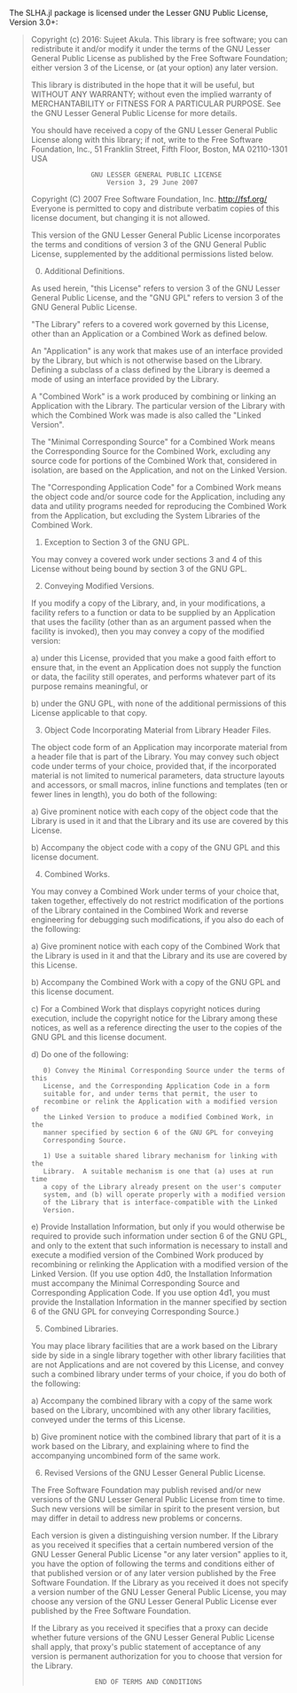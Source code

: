 The SLHA.jl package is licensed under the Lesser GNU Public License, Version 3.0+:

> Copyright (c) 2016: Sujeet Akula.
> This library is free software; you can redistribute it and/or
> modify it under the terms of the GNU Lesser General Public
> License as published by the Free Software Foundation; either
> version 3 of the License, or (at your option) any later version.
> 
> This library is distributed in the hope that it will be useful,
> but WITHOUT ANY WARRANTY; without even the implied warranty of
> MERCHANTABILITY or FITNESS FOR A PARTICULAR PURPOSE.  See the GNU
> Lesser General Public License for more details.
> 
> You should have received a copy of the GNU Lesser General Public
> License along with this library; if not, write to the Free Software
> Foundation, Inc., 51 Franklin Street, Fifth Floor, Boston, MA  02110-1301  USA
> 
>                    GNU LESSER GENERAL PUBLIC LICENSE
>                        Version 3, 29 June 2007
> 
>  Copyright (C) 2007 Free Software Foundation, Inc. <http://fsf.org/>
>  Everyone is permitted to copy and distribute verbatim copies
>  of this license document, but changing it is not allowed.
> 
> 
>   This version of the GNU Lesser General Public License incorporates
> the terms and conditions of version 3 of the GNU General Public
> License, supplemented by the additional permissions listed below.
> 
>   0. Additional Definitions.
> 
>   As used herein, "this License" refers to version 3 of the GNU Lesser
> General Public License, and the "GNU GPL" refers to version 3 of the GNU
> General Public License.
> 
>   "The Library" refers to a covered work governed by this License,
> other than an Application or a Combined Work as defined below.
> 
>   An "Application" is any work that makes use of an interface provided
> by the Library, but which is not otherwise based on the Library.
> Defining a subclass of a class defined by the Library is deemed a mode
> of using an interface provided by the Library.
> 
>   A "Combined Work" is a work produced by combining or linking an
> Application with the Library.  The particular version of the Library
> with which the Combined Work was made is also called the "Linked
> Version".
> 
>   The "Minimal Corresponding Source" for a Combined Work means the
> Corresponding Source for the Combined Work, excluding any source code
> for portions of the Combined Work that, considered in isolation, are
> based on the Application, and not on the Linked Version.
> 
>   The "Corresponding Application Code" for a Combined Work means the
> object code and/or source code for the Application, including any data
> and utility programs needed for reproducing the Combined Work from the
> Application, but excluding the System Libraries of the Combined Work.
> 
>   1. Exception to Section 3 of the GNU GPL.
> 
>   You may convey a covered work under sections 3 and 4 of this License
> without being bound by section 3 of the GNU GPL.
> 
>   2. Conveying Modified Versions.
> 
>   If you modify a copy of the Library, and, in your modifications, a
> facility refers to a function or data to be supplied by an Application
> that uses the facility (other than as an argument passed when the
> facility is invoked), then you may convey a copy of the modified
> version:
> 
>    a) under this License, provided that you make a good faith effort to
>    ensure that, in the event an Application does not supply the
>    function or data, the facility still operates, and performs
>    whatever part of its purpose remains meaningful, or
> 
>    b) under the GNU GPL, with none of the additional permissions of
>    this License applicable to that copy.
> 
>   3. Object Code Incorporating Material from Library Header Files.
> 
>   The object code form of an Application may incorporate material from
> a header file that is part of the Library.  You may convey such object
> code under terms of your choice, provided that, if the incorporated
> material is not limited to numerical parameters, data structure
> layouts and accessors, or small macros, inline functions and templates
> (ten or fewer lines in length), you do both of the following:
> 
>    a) Give prominent notice with each copy of the object code that the
>    Library is used in it and that the Library and its use are
>    covered by this License.
> 
>    b) Accompany the object code with a copy of the GNU GPL and this license
>    document.
> 
>   4. Combined Works.
> 
>   You may convey a Combined Work under terms of your choice that,
> taken together, effectively do not restrict modification of the
> portions of the Library contained in the Combined Work and reverse
> engineering for debugging such modifications, if you also do each of
> the following:
> 
>    a) Give prominent notice with each copy of the Combined Work that
>    the Library is used in it and that the Library and its use are
>    covered by this License.
> 
>    b) Accompany the Combined Work with a copy of the GNU GPL and this license
>    document.
> 
>    c) For a Combined Work that displays copyright notices during
>    execution, include the copyright notice for the Library among
>    these notices, as well as a reference directing the user to the
>    copies of the GNU GPL and this license document.
> 
>    d) Do one of the following:
> 
>        0) Convey the Minimal Corresponding Source under the terms of this
>        License, and the Corresponding Application Code in a form
>        suitable for, and under terms that permit, the user to
>        recombine or relink the Application with a modified version of
>        the Linked Version to produce a modified Combined Work, in the
>        manner specified by section 6 of the GNU GPL for conveying
>        Corresponding Source.
> 
>        1) Use a suitable shared library mechanism for linking with the
>        Library.  A suitable mechanism is one that (a) uses at run time
>        a copy of the Library already present on the user's computer
>        system, and (b) will operate properly with a modified version
>        of the Library that is interface-compatible with the Linked
>        Version.
> 
>    e) Provide Installation Information, but only if you would otherwise
>    be required to provide such information under section 6 of the
>    GNU GPL, and only to the extent that such information is
>    necessary to install and execute a modified version of the
>    Combined Work produced by recombining or relinking the
>    Application with a modified version of the Linked Version. (If
>    you use option 4d0, the Installation Information must accompany
>    the Minimal Corresponding Source and Corresponding Application
>    Code. If you use option 4d1, you must provide the Installation
>    Information in the manner specified by section 6 of the GNU GPL
>    for conveying Corresponding Source.)
> 
>   5. Combined Libraries.
> 
>   You may place library facilities that are a work based on the
> Library side by side in a single library together with other library
> facilities that are not Applications and are not covered by this
> License, and convey such a combined library under terms of your
> choice, if you do both of the following:
> 
>    a) Accompany the combined library with a copy of the same work based
>    on the Library, uncombined with any other library facilities,
>    conveyed under the terms of this License.
> 
>    b) Give prominent notice with the combined library that part of it
>    is a work based on the Library, and explaining where to find the
>    accompanying uncombined form of the same work.
> 
>   6. Revised Versions of the GNU Lesser General Public License.
> 
>   The Free Software Foundation may publish revised and/or new versions
> of the GNU Lesser General Public License from time to time. Such new
> versions will be similar in spirit to the present version, but may
> differ in detail to address new problems or concerns.
> 
>   Each version is given a distinguishing version number. If the
> Library as you received it specifies that a certain numbered version
> of the GNU Lesser General Public License "or any later version"
> applies to it, you have the option of following the terms and
> conditions either of that published version or of any later version
> published by the Free Software Foundation. If the Library as you
> received it does not specify a version number of the GNU Lesser
> General Public License, you may choose any version of the GNU Lesser
> General Public License ever published by the Free Software Foundation.
> 
>   If the Library as you received it specifies that a proxy can decide
> whether future versions of the GNU Lesser General Public License shall
> apply, that proxy's public statement of acceptance of any version is
> permanent authorization for you to choose that version for the
> Library.
> 
>                     END OF TERMS AND CONDITIONS
> 
